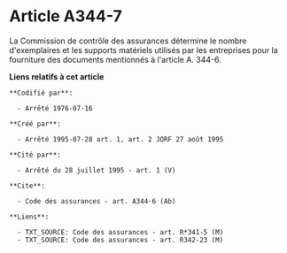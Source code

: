 # Article A344-7

La Commission de contrôle des assurances détermine le nombre d'exemplaires et les supports matériels utilisés par les
entreprises pour la fourniture des documents mentionnés à l'article A. 344-6.

**Liens relatifs à cet article**

	**Codifié par**:

	  - Arrêté 1976-07-16

	**Créé par**:

	  - Arrêté 1995-07-28 art. 1, art. 2 JORF 27 août 1995

	**Cité par**:

	  - Arrêté du 28 juillet 1995 - art. 1 (V)

	**Cite**:

	  - Code des assurances - art. A344-6 (Ab)

	**Liens**:

	  - TXT_SOURCE: Code des assurances - art. R*341-5 (M)
	  - TXT_SOURCE: Code des assurances - art. R342-23 (M)
